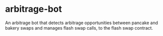# arbitrage-bot
An arbitrage bot that detects arbitrage opportunities between pancake and bakery swaps and manages flash swap calls, to the flash swap contract.
